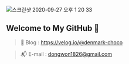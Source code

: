 ![스크린샷 2020-09-27 오후 1 20 33](https://user-images.githubusercontent.com/59153077/94355995-67ccd800-00c4-11eb-8118-c71b21575b9a.png)

## Welcome to My GitHub 🤩

> 📒 Blog : https://velog.io/@denmark-choco

> 📬 E-mail : dongwon1826@gmail.com

<!--
**spring1826/spring1826** is a ✨ _special_ ✨ repository because its `README.md` (this file) appears on your GitHub profile.

Here are some ideas to get you started:

- 🔭 I’m currently working on ...
- 🌱 I’m currently learning ...
- 👯 I’m looking to collaborate on ...
- 🤔 I’m looking for help with ...
- 💬 Ask me about ...
- 📫 How to reach me: ...
- 😄 Pronouns: ...
- ⚡ Fun fact: ...
-->
